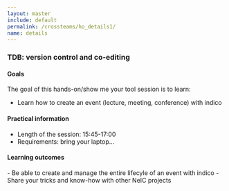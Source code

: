 ```yaml
---
layout: master
include: default
permalink: /crossteams/ho_details1/
name: details
---
```


<h3> TDB: version control and co-editing</h3>

<h4>Goals</h4>

The goal of this hands-on/show me your tool session is to learn:
- Learn how to create an event (lecture, meeting, conference) with indico

<h4>Practical information</h4>

- Length of the session: 15:45-17:00
- Requirements: bring your laptop...


<h4>Learning outcomes</h4>
   - Be able to create and manage the entire lifecyle of an event with indico
   - Share your tricks and know-how with other NeIC projects


